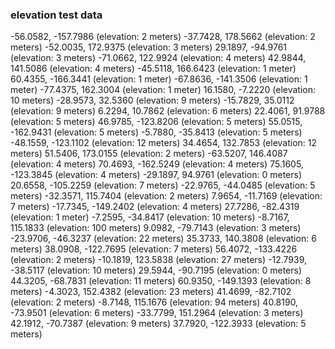 ### elevation test data

-56.0582, -157.7986 (elevation: 2 meters)
-37.7428, 178.5662 (elevation: 2 meters)
-52.0035, 172.9375 (elevation: 3 meters)
29.1897, -94.9761 (elevation: 3 meters)
-71.0662, 122.9924 (elevation: 4 meters)
42.9844, 141.5086 (elevation: 4 meters)
-45.5118, 166.6423 (elevation: 1 meter)
60.4355, -166.3441 (elevation: 1 meter)
-67.8636, -141.3506 (elevation: 1 meter)
-77.4375, 162.3004 (elevation: 1 meter)
16.1580, -7.2220 (elevation: 10 meters)
-28.9573, 32.5360 (elevation: 9 meters)
-15.7829, 35.0112 (elevation: 9 meters)
6.2294, 10.7862 (elevation: 6 meters)
22.4061, 91.9788 (elevation: 5 meters)
46.9785, -123.8206 (elevation: 5 meters)
55.0515, -162.9431 (elevation: 5 meters)
-5.7880, -35.8413 (elevation: 5 meters)
-48.1559, -123.1102 (elevation: 12 meters)
34.4654, 132.7853 (elevation: 12 meters)
51.5406, 173.0155 (elevation: 2 meters)
-63.5207, 146.4087 (elevation: 4 meters)
70.4693, -162.5249 (elevation: 4 meters)
75.1605, -123.3845 (elevation: 4 meters)
-29.1897, 94.9761 (elevation: 0 meters)
20.6558, -105.2259 (elevation: 7 meters)
-22.9765, -44.0485 (elevation: 5 meters)
-32.3571, 115.7404 (elevation: 2 meters)
7.9654, -11.7169 (elevation: 7 meters)
-17.7345, -149.2402 (elevation: 4 meters)
27.7286, -82.4319 (elevation: 1 meter)
-7.2595, -34.8417 (elevation: 10 meters)
-8.7167, 115.1833 (elevation: 100 meters)
9.0982, -79.7143 (elevation: 3 meters)
-23.9706, -46.3237 (elevation: 22 meters)
35.3733, 140.3808 (elevation: 6 meters)
38.0908, -122.7695 (elevation: 7 meters)
56.4072, -133.4226 (elevation: 2 meters)
-10.1819, 123.5838 (elevation: 27 meters)
-12.7939, -38.5117 (elevation: 10 meters)
29.5944, -90.7195 (elevation: 0 meters)
44.3205, -68.7831 (elevation: 11 meters)
60.9350, -149.1393 (elevation: 8 meters)
-4.3023, 152.4382 (elevation: 23 meters)
41.4699, -82.7102 (elevation: 2 meters)
-8.7148, 115.1676 (elevation: 94 meters)
40.8190, -73.9501 (elevation: 6 meters)
-33.7799, 151.2964 (elevation: 3 meters)
42.1912, -70.7387 (elevation: 9 meters)
37.7920, -122.3933 (elevation: 5 meters)
